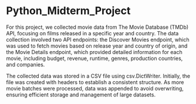 # Python_Midterm_Project 

For this project, we collected movie data from The Movie Database (TMDb) API, focusing on films released in a specific year and country. The data collection involved two API endpoints: the Discover Movies endpoint, which was used to fetch movies based on release year and country of origin, and the Movie Details endpoint, which provided detailed information for each movie, including budget, revenue, runtime, genres, production countries, and companies.

The collected data was stored in a CSV file using csv.DictWriter. Initially, the file was created with headers to establish a consistent structure. As more movie batches were processed, data was appended to avoid overwriting, ensuring efficient storage and management of large datasets. 

